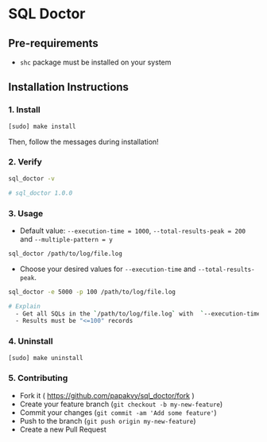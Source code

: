 # SQL Doctor

## Pre-requirements

- `shc` package must be installed on your system

## Installation Instructions

### 1. Install

```bash
[sudo] make install
```

Then, follow the messages during installation!

### 2. Verify

```bash
sql_doctor -v

# sql_doctor 1.0.0
```

### 3. Usage

  - Default value: `--execution-time = 1000`, `--total-results-peak = 200` and `--multiple-pattern = y`
```bash
sql_doctor /path/to/log/file.log
```

- Choose your desired values for `--execution-time` and `--total-results-peak`.
```bash
sql_doctor -e 5000 -p 100 /path/to/log/file.log

# Explain
  - Get all SQLs in the `/path/to/log/file.log` with  `--execution-time >= 5000 miliseconds`
  - Results must be "<=100" records
```

### 4. Uninstall

```bash
[sudo] make uninstall
```

### 5. Contributing

  - Fork it ( https://github.com/papakvy/sql_doctor/fork )
  - Create your feature branch (`git checkout -b my-new-feature`)
  - Commit your changes (`git commit -am 'Add some feature'`)
  - Push to the branch (`git push origin my-new-feature`)
  - Create a new Pull Request
